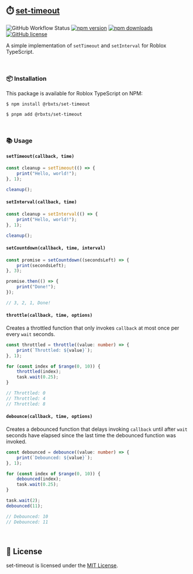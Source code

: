## ⏱️ [set-timeout](https://npmjs.com/package/@rbxts/set-timeout)

![GitHub Workflow Status](https://img.shields.io/github/actions/workflow/status/littensy/set-timeout/ci.yml?branch=master&style=for-the-badge&logo=github)
[![npm version](https://img.shields.io/npm/v/@rbxts/set-timeout.svg?style=for-the-badge&logo=npm)](https://www.npmjs.com/package/@rbxts/set-timeout)
[![npm downloads](https://img.shields.io/npm/dt/@rbxts/set-timeout.svg?style=for-the-badge&logo=npm)](https://www.npmjs.com/package/@rbxts/set-timeout)
[![GitHub license](https://img.shields.io/github/license/littensy/set-timeout?style=for-the-badge)](LICENSE.md)

A simple implementation of `setTimeout` and `setInterval` for Roblox TypeScript.

&nbsp;

### 📦 Installation

This package is available for Roblox TypeScript on NPM:

```console
$ npm install @rbxts/set-timeout
```

```console
$ pnpm add @rbxts/set-timeout
```

&nbsp;

### 📚 Usage

#### `setTimeout(callback, time)`

```ts
const cleanup = setTimeout(() => {
	print("Hello, world!");
}, 1);

cleanup();
```

#### `setInterval(callback, time)`

```ts
const cleanup = setInterval(() => {
	print("Hello, world!");
}, 1);

cleanup();
```

#### `setCountdown(callback, time, interval)`

```ts
const promise = setCountdown((secondsLeft) => {
	print(secondsLeft);
}, 3);

promise.then(() => {
	print("Done!");
});

// 3, 2, 1, Done!
```

#### `throttle(callback, time, options)`

Creates a throttled function that only invokes `callback` at most once per every `wait` seconds.

```ts
const throttled = throttle((value: number) => {
	print(`Throttled: ${value}`);
}, 1);

for (const index of $range(0, 10)) {
	throttled(index);
	task.wait(0.25);
}

// Throttled: 0
// Throttled: 4
// Throttled: 8
```

#### `debounce(callback, time, options)`

Creates a debounced function that delays invoking `callback` until after `wait` seconds have elapsed since the last time the debounced function was invoked.

```ts
const debounced = debounce((value: number) => {
	print(`Debounced: ${value}`);
}, 1);

for (const index of $range(0, 10)) {
	debounced(index);
	task.wait(0.25);
}

task.wait(2);
debounced(11);

// Debounced: 10
// Debounced: 11
```

&nbsp;

## 📝 License

set-timeout is licensed under the [MIT License](LICENSE.md).
